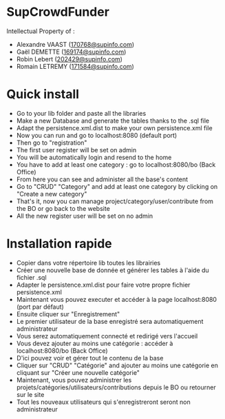 SupCrowdFunder
==============

Intellectual Property of :

* Alexandre VAAST (170768@supinfo.com)
* Gaël DEMETTE (169174@supinfo.com)
* Robin Lebert (202429@supinfo.com)
* Romain LETREMY (171584@supinfo.com)

Quick install
=============
- Go to your lib folder and paste all the libraries
- Make a new Database and generate the tables thanks to the .sql file
- Adapt the persistence.xml.dist to make your own persistence.xml file
- Now you can run and go to localhost:8080 (default port)
- Then go to "registration"
- The first user register will be set on admin
- You will be automatically login and resend to the home
- You have to add at least one category : go to localhost:8080/bo (Back Office)
- From here you can see and administer all the base's content
- Go to "CRUD" "Category" and add at least one category by clicking on "Create a new category"
- That's it, now you can manage project/category/user/contribute from the BO or go back to the website
- All the new register user will be set on no admin

Installation rapide
===================
- Copier dans votre répertoire lib toutes les librairies
- Créer une nouvelle base de donnée et générer les tables à l'aide du fichier .sql
- Adapter le persistence.xml.dist pour faire votre propre fichier persistence.xml
- Maintenant vous pouvez executer et accéder à la page localhost:8080 (port par défaut)
- Ensuite cliquer sur "Enregistrement"
- Le premier utilisateur de la base enregistré sera automatiquement administrateur
- Vous serez automatiquement connecté et redirigé vers l'accueil
- Vous devez ajouter au moins une catégorie : accéder à localhost:8080/bo (Back Office)
- D'ici pouvez voir et gérer tout le contenu de la base
- Cliquer sur "CRUD" "Catégorie" and ajouter au moins une catégorie en cliquant sur "Créer une nouvelle catégorie"
- Maintenant, vous pouvez administrer les projets/catégories/utilisateurs/contributions depuis le BO ou retourner sur le site
- Tout les nouveaux utilisateurs qui s'enregistreront seront non administrateur